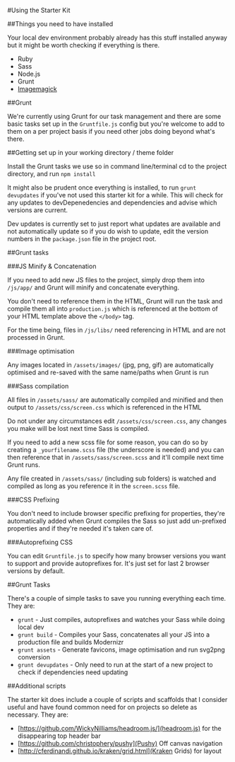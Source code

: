 #Using the Starter Kit

##Things you need to have installed

Your local dev environment probably already has this stuff installed anyway but it might be worth checking if everything is there.

* Ruby
* Sass
* Node.js
* Grunt
* [Imagemagick](http://www.imagemagick.org/script/install-source.php)

##Grunt

We're currently using Grunt for our task management and there are some basic tasks set up in the `Gruntfile.js` config but you're welcome to add to them on a per project basis if you need other jobs doing beyond what's there. 

##Getting set up in your working directory / theme folder

Install the Grunt tasks we use so in command line/terminal cd to the project directory, and run `npm install`

It might also be prudent once everything is installed, to run `grunt devupdates` if you've not used this starter kit for a while. This will check for any updates to devDepenedencies and dependencies and advise which versions are current. 

Dev updates is currently set to just report what updates are available and not automatically update so if you do wish to update, edit the version numbers in the `package.json` file in the project root. 

##Grunt tasks

###JS Minify & Concatenation

If you need to add new JS files to the project, simply drop them into `/js/app/` and Grunt will minify and concatenate everything.

You don't need to reference them in the HTML, Grunt will run the task and compile them all into `production.js` which is referenced at the bottom of your HTML template above the `</body>` tag.

For the time being, files in `/js/libs/` need referencing in HTML and are not processed in Grunt.

###Image optimisation

Any images located in `/assets/images/` (jpg, png, gif) are automatically optimised and re-saved with the same name/paths when Grunt is run

###Sass compilation

All files in `/assets/sass/` are automatically compiled and minified and then output to `/assets/css/screen.css` which is referenced in the HTML

Do not under any circumstances edit `/assets/css/screen.css`, any changes you make will be lost next time Sass is compiled.

If you need to add a new scss file for some reason, you can do so by creating a `_yourfilename.scss` file (the underscore is needed) and you can then reference that in `/assets/sass/screen.scss` and it'll compile next time Grunt runs.

Any file created in `/assets/sass/` (including sub folders) is watched and compiled as long as you reference it in the `screen.scss` file.

###CSS Prefixing

You don't need to include browser specific prefixing for properties, they're automatically added when Grunt compiles the
Sass so just add un-prefixed properties and if they're needed it's taken care of.

###Autoprefixing CSS

You can edit `Gruntfile.js` to specify how many browser versions you want to support and provide autoprefixes for. It's just set for last 2 browser versions by default. 

##Grunt Tasks

There's a couple of simple tasks to save you running everything each time. They are:

* `grunt` - Just compiles, autoprefixes and watches your Sass while doing local dev
* `grunt build` - Compiles your Sass, concatenates all your JS into a production file and builds Modernizr
* `grunt assets` - Generate favicons, image optimisation and run svg2png conversion
* `grunt devupdates` - Only need to run at the start of a new project to check if dependencies need updating

##Additional scripts

The starter kit does include a couple of scripts and scaffolds that I consider useful and have found common need for on projects so delete as necessary. They are:

* [https://github.com/WickyNilliams/headroom.js/](headroom.js) for the disappearing top header bar
* [https://github.com/christophery/pushy](Pushy) Off canvas navigation
* [http://cferdinandi.github.io/kraken/grid.html](Kraken Grids) for layout